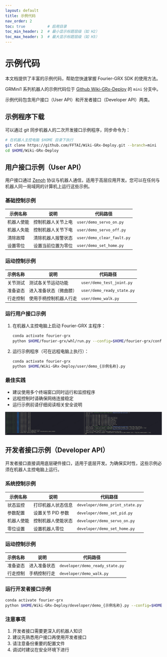 ```yaml
---
layout: default
title: 示例代码
nav_order: 2
toc: true          # 启用目录
toc_min_header: 2  # 最小显示标题层级（如 H2）
toc_max_header: 3  # 最大显示标题层级（如 H3）
---
```


# 示例代码

本文档提供了丰富的示例代码，帮助您快速掌握 Fourier-GRX SDK 的使用方法。

GRMini1 系列机器人的示例代码位于 [Github Wiki-GRx-Deploy](https://github.com/FFTAI/Wiki-GRx-Deploy.git) 的 `mini` 分支中。

示例代码包含用户接口（User API）和开发者接口（Developer API）两类。

## 示例程序下载

可以通过 git 同步机器人的二次开发接口示例程序，同步命令为：

```bash
# 在机器人主控电脑 $HOME 目录下执行
git clone https://github.com/FFTAI/Wiki-GRx-Deploy.git --branch=mini
cd $HOME/Wiki-GRx-Deploy
```

## 用户接口示例（User API）

用户接口通过 [Zenoh](https://zenoh.io/) 协议与机器人通信，适用于高层应用开发。您可以在任何与机器人同一局域网的计算机上运行这些示例。

### 基础控制示例

| 示例名称  | 说明        | 代码路径                       |
|-------|-----------|----------------------------|
| 机器人使能 | 控制机器人关节上电 | `user/demo_servo_on.py`    |
| 机器人失能 | 控制机器人关节下电 | `user/demo_servo_off.py`   |
| 清除故障  | 清除机器人报警状态 | `user/demo_clear_fault.py` |
| 设置零位  | 设置当前位置为零位 | `user/demo_set_home.py`    |

### 运动控制示例

| 示例名称 | 说明          | 代码路径                       |
|------|-------------|----------------------------|
| 关节测试 | 测试各关节运动功能   | `user/demo_test_joint.py`  |
| 准备姿态 | 进入准备状态（微曲膝） | `user/demo_ready_state.py` |
| 行走控制 | 使用手柄控制机器人行走 | `user/demo_walk.py`        |

### 运行用户接口示例

1. 在机器人主控电脑上启动 Fourier-GRX 主程序：
    ```bash
    conda activate fourier-grx
    python $HOME/fourier-grx/whl/run.py --config=$HOME/fourier-grx/config/grmini1/config_GRMini1_{型号}_sdk.yaml
    ```

2. 运行示例程序（可在远程电脑上执行）：
    ```bash
    conda activate fourier-grx
    python $HOME/Wiki-GRx-Deploy/user/demo_{示例名称}.py
    ```

### 最佳实践

- 建议使用多个终端窗口同时运行和监控程序
- 远程控制时请确保网络连接稳定
- 运行示例前请仔细阅读相关安全说明

![终端示例](/assets/images/example_user_terminal.png)

## 开发者接口示例（Developer API）

开发者接口直接调用底层硬件接口，适用于底层开发。为确保实时性，这些示例必须在机器人主控电脑上运行。

### 系统控制示例

| 示例名称  | 说明          | 代码路径                            |
|-------|-------------|---------------------------------|
| 状态监控  | 打印机器人状态信息   | `developer/demo_print_state.py` |
| 参数配置  | 设置关节 PID 参数 | `developer/demo_set_pid.py`     |
| 机器人使能 | 控制机器人使能状态   | `developer/demo_servo_on.py`    |
| 零位设置  | 设置机器人零位     | `developer/demo_set_home.py`    |

### 运动控制示例

| 示例名称 | 说明     | 代码路径                            |
|------|--------|---------------------------------|
| 准备姿态 | 进入准备状态 | `developer/demo_ready_state.py` |
| 行走控制 | 手柄控制行走 | `developer/demo_walk.py`        |

### 运行开发者接口示例

```bash
conda activate fourier-grx
python $HOME/Wiki-GRx-Deploy/developer/demo_{示例名称}.py --config=$HOME/fourier-grx/config/grmini1/config_GRMini1_{型号}_sdk.yaml
```

### 注意事项

1. 开发者接口需要更深入的机器人知识
2. 建议先熟悉用户接口再使用开发者接口
3. 请注意备份重要的配置文件
4. 调试时建议在安全环境下进行
